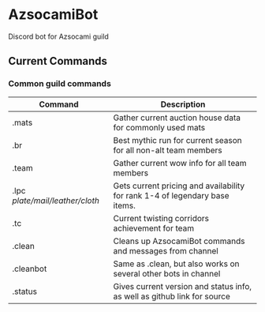 # AzsocamiBot
Discord bot for Azsocami guild

## Current Commands

### Common guild commands
**Command** | **Description**
----------- | ---------------
.mats | Gather current auction house data for commonly used mats
.br | Best mythic run for current season for all non-alt team members
.team | Gather current wow info for all team members
.lpc _plate/mail/leather/cloth_ | Gets current pricing and availability for rank 1-4 of legendary base items.
.tc | Current twisting corridors achievement for team
.clean | Cleans up AzsocamiBot commands and messages from channel
.cleanbot | Same as .clean, but also works on several other bots in channel
.status | Gives current version and status info, as well as github link for source



